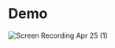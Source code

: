 # Demo
![Screen Recording Apr 25 (1)](https://github.com/pufferbommy/sanguine/assets/87512687/206cfc80-1b9b-4979-af71-c9e9fd1dc66d)

